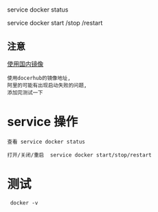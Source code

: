 
# 


service docker status

service docker start /stop /restart


## 注意


[使用国内镜像](http://docker_practice.gitee.io/install/mirror.html)


    使用docerhub的镜像地址,
    阿里的可能有出现启动失败的问题,
    添加完测试一下

# service 操作

    查看 service docker status

    打开/关闭/重启  service docker start/stop/restart


# 测试

     docker -v